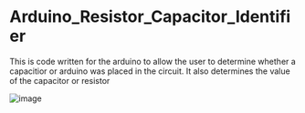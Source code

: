 # Arduino_Resistor_Capacitor_Identifier
This is code written for the arduino to allow the user to determine whether a capacitior or arduino was placed in the circuit. It also determines the value of the capacitor or resistor

![image](https://user-images.githubusercontent.com/36172348/69435554-c3dd0800-0d0d-11ea-9532-be8f67173beb.png)




